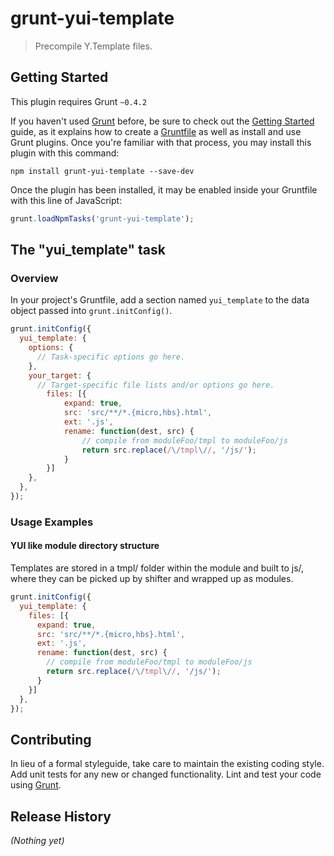 # grunt-yui-template

> Precompile Y.Template files.

## Getting Started
This plugin requires Grunt `~0.4.2`

If you haven't used [Grunt](http://gruntjs.com/) before, be sure to check out the [Getting Started](http://gruntjs.com/getting-started) guide, as it explains how to create a [Gruntfile](http://gruntjs.com/sample-gruntfile) as well as install and use Grunt plugins. Once you're familiar with that process, you may install this plugin with this command:

```shell
npm install grunt-yui-template --save-dev
```

Once the plugin has been installed, it may be enabled inside your Gruntfile with this line of JavaScript:

```js
grunt.loadNpmTasks('grunt-yui-template');
```

## The "yui_template" task

### Overview
In your project's Gruntfile, add a section named `yui_template` to the data object passed into `grunt.initConfig()`.

```js
grunt.initConfig({
  yui_template: {
    options: {
      // Task-specific options go here.
    },
    your_target: {
      // Target-specific file lists and/or options go here.
        files: [{
            expand: true,
            src: 'src/**/*.{micro,hbs}.html',
            ext: '.js',
            rename: function(dest, src) {
                // compile from moduleFoo/tmpl to moduleFoo/js
                return src.replace(/\/tmpl\//, '/js/');
            }
        }]
    },
  },
});
```

### Usage Examples

#### YUI like module directory structure
Templates are stored in a tmpl/ folder within the module and built to js/, where
they can be picked up by shifter and wrapped up as modules.

```js
grunt.initConfig({
  yui_template: {
    files: [{
      expand: true,
      src: 'src/**/*.{micro,hbs}.html',
      ext: '.js',
      rename: function(dest, src) {
        // compile from moduleFoo/tmpl to moduleFoo/js
        return src.replace(/\/tmpl\//, '/js/');
      }
    }]
  },
});
```

## Contributing
In lieu of a formal styleguide, take care to maintain the existing coding style. Add unit tests for any new or changed functionality. Lint and test your code using [Grunt](http://gruntjs.com/).

## Release History
_(Nothing yet)_
